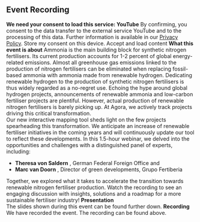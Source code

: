 ##  Event Recording 
**We need your consent to load this service: YouTube**
By confirming, you consent to the data transfer to the external service YouTube and to the processing of this data. Further information is available in our [Privacy Policy](https://www.agora-industry.org/privacy-policy).
Store my consent on this device.
Accept and load content
**What this event is about**
Ammonia is the main building block for synthetic nitrogen fertilisers. Its current production accounts for 1-2 percent of global energy-related emissions. Almost all greenhouse gas emissions linked to the production of nitrogen fertilisers can be eliminated when replacing fossil-based ammonia with ammonia made from renewable hydrogen. Dedicating renewable hydrogen to the production of synthetic nitrogen fertilisers is thus widely regarded as a no-regret use.
Echoing the hype around global hydrogen projects, announcements of renewable ammonia and low-carbon fertiliser projects are plentiful. However, actual production of renewable nitrogen fertilisers is barely picking up. At Agora, we actively track projects driving this critical transformation.  
Our new interactive mapping tool sheds light on the few projects spearheading this transformation. We anticipate an increase of renewable fertiliser initiatives in the coming years and will continuously update our tool to reflect these developments.
In this 1.5-hour webinar, we delved into the opportunities and challenges with a distinguished panel of experts, including:
  * **Theresa von Saldern** , German Federal Foreign Office and
  * **Marc van Doorn** , Director of green developments, Grupo Fertiberia


Together, we explored what it takes to accelerate the transition towards renewable nitrogen fertiliser production. Watch the recording to see an engaging discussion with insights, solutions and a roadmap for a more sustainable fertiliser industry!
**Presentation**  
The slides shown during this event can be found further down.
**Recording**  
We have recorded the event. The recording can be found above.